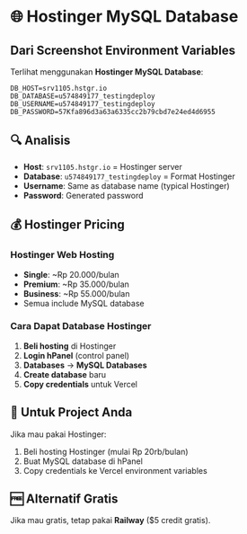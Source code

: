 # 🌐 Hostinger MySQL Database

## Dari Screenshot Environment Variables

Terlihat menggunakan **Hostinger MySQL Database**:

```
DB_HOST=srv1105.hstgr.io
DB_DATABASE=u574849177_testingdeploy
DB_USERNAME=u574849177_testingdeploy
DB_PASSWORD=57Kfa896d3a63a6335cc2b79cbd7e24ed4d6955
```

## 🔍 Analisis

- **Host**: `srv1105.hstgr.io` = Hostinger server
- **Database**: `u574849177_testingdeploy` = Format Hostinger
- **Username**: Same as database name (typical Hostinger)
- **Password**: Generated password

## 💰 Hostinger Pricing

### Hostinger Web Hosting
- **Single**: ~Rp 20.000/bulan
- **Premium**: ~Rp 35.000/bulan  
- **Business**: ~Rp 55.000/bulan
- Semua include MySQL database

### Cara Dapat Database Hostinger

1. **Beli hosting** di Hostinger
2. **Login hPanel** (control panel)
3. **Databases** → **MySQL Databases**
4. **Create database** baru
5. **Copy credentials** untuk Vercel

## 🎯 Untuk Project Anda

Jika mau pakai Hostinger:
1. Beli hosting Hostinger (mulai Rp 20rb/bulan)
2. Buat MySQL database di hPanel
3. Copy credentials ke Vercel environment variables

## 🆓 Alternatif Gratis

Jika mau gratis, tetap pakai **Railway** ($5 credit gratis).